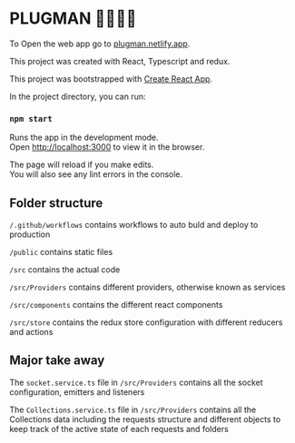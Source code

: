 # PLUGMAN 🚀🚀🚀🚀

To Open the web app go to 
[plugman.netlify.app](https://plugman.netlify.app).

This project was created with React, Typescript and redux.

This project was bootstrapped with [Create React App](https://github.com/facebook/create-react-app).



In the project directory, you can run:

### `npm start`

Runs the app in the development mode.<br />
Open [http://localhost:3000](http://localhost:3000) to view it in the browser.

The page will reload if you make edits.<br />
You will also see any lint errors in the console.

## Folder structure
`/.github/workflows` contains workflows to auto buld and deploy to production

`/public` contains static files

`/src` contains the actual code

`/src/Providers` contains different providers, otherwise known as services

`/src/components` contains the different react components

`/src/store` contains the redux store configuration with different reducers  and actions


## Major take away

The `socket.service.ts` file in `/src/Providers` contains all the socket configuration, emitters and listeners

The `Collections.service.ts` file in `/src/Providers` contains all the Collections data including the requests structure and different objects to keep track of the active state of each requests and folders


